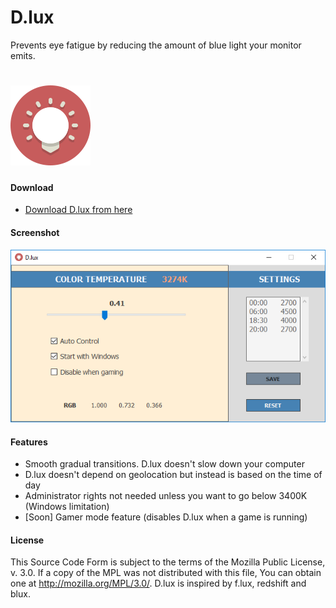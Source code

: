 # D.lux
Prevents eye fatigue by reducing the amount of blue light your monitor emits.

# ![](D.lux/logo.png)

#### Download
* [Download D.lux from here](https://github.com/D-Ermis/D.lux/releases)

#### Screenshot
![](D.lux/dlux.png)

#### Features
* Smooth gradual transitions. D.lux doesn't slow down your computer
* D.lux doesn't depend on geolocation but instead is based on the time of day
* Administrator rights not needed unless you want to go below 3400K (Windows limitation)
* [Soon] Gamer mode feature (disables D.lux when a game is running)

#### License


This Source Code Form is subject to the terms of the 
Mozilla Public License, v. 3.0. If a copy of the MPL 
was not distributed with this file, You can obtain one at 
http://mozilla.org/MPL/3.0/.
D.lux is inspired by f.lux, redshift and blux.
